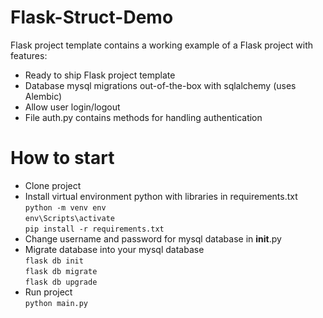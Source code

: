 # Flask-Struct-Demo
Flask project template contains a working example of a Flask project with features:
- Ready to ship Flask project template
- Database mysql migrations out-of-the-box with sqlalchemy (uses Alembic)
- Allow user login/logout
- File auth.py contains methods for handling authentication

# How to start
- Clone project
- Install virtual environment python with libraries in requirements.txt\
    `python -m venv env`\
    `env\Scripts\activate`\
    `pip install -r requirements.txt`
- Change username and password for mysql database in __init__.py
- Migrate database into your mysql database\
    `flask db init`\
    `flask db migrate`\
    `flask db upgrade`
- Run project\
    `python main.py`
